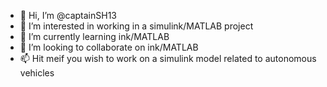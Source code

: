 - 👋 Hi, I’m @captainSH13
- 👀 I’m interested in working in a simulink/MATLAB project
- 🌱 I’m currently learning ink/MATLAB
- 💞️ I’m looking to collaborate on ink/MATLAB
- 📫 Hit meif you wish to work on a simulink model related to autonomous vehicles

<!---
captainSH13/captainSH13 is a ✨ special ✨ repository because its `README.md` (this file) appears on your GitHub profile.
You can click the Preview link to take a look at your changes.
--->
